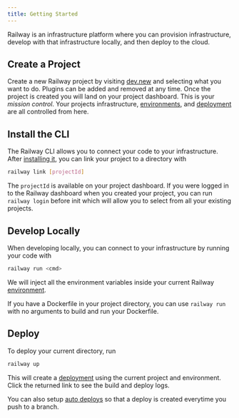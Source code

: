 ```yaml
---
title: Getting Started
---
```


Railway is an infrastructure platform where you can provision infrastructure,
develop with that infrastructure locally, and then deploy to the cloud.

## Create a Project

Create a new Railway project by visiting [dev.new](https://dev.new) and
selecting what you want to do. Plugins can be added and removed at any time.
Once the project is created you will land on your project dashboard. This is
your _mission control_. Your projects infrastructure,
[environments](/environments), and [deployment](/deployments/up) are all
controlled from here.

## Install the CLI

The Railway CLI allows you to connect your code to your infrastructure. After
[installing it](/cli/installation), you can link your project to a directory 
with

```bash
railway link [projectId]
```

The `projectId` is available on your project dashboard. If you were logged in to
the Railway dashboard when you created your project, you can run `railway login`
before init which will allow you to select from all your existing projects.


## Develop Locally

When developing locally, you can connect to your infrastructure by running your
code with

```bash
railway run <cmd>
```

We will inject all the environment variables inside your current Railway
[environment](/environments).

If you have a Dockerfile in your project directory, you can use `railway run`
with no arguments to build and run your Dockerfile.

## Deploy

To deploy your current directory, run

```bash
railway up
```

This will create a [deployment](/deployment/up) using the current project and
environment. Click the returned link to see the build and deploy logs.

You can also setup [auto deploys](/deployment/github-triggers) so that a deploy
is created everytime you push to a branch.
